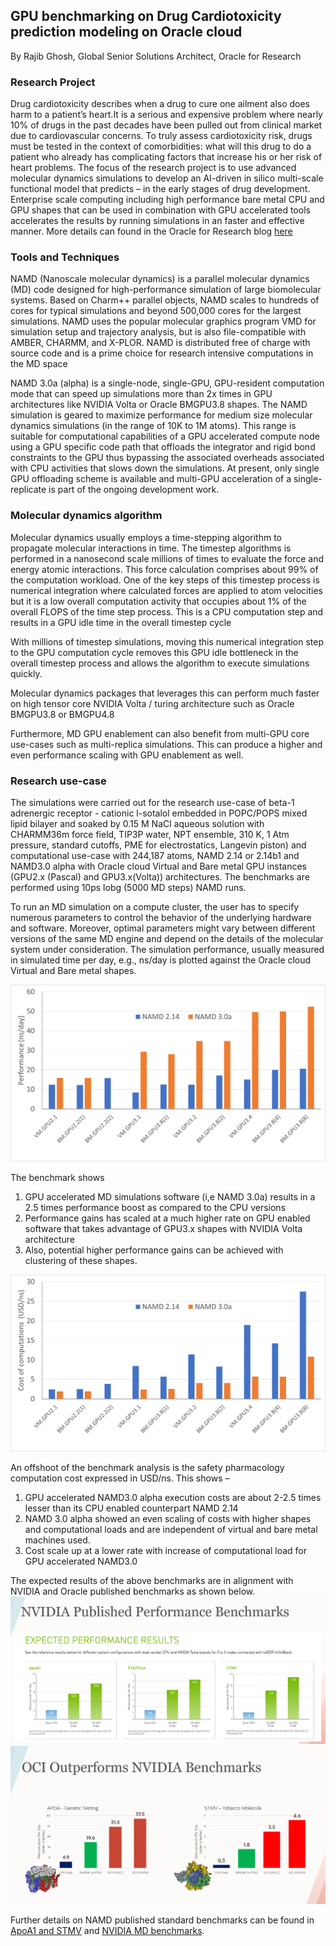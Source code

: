 
## GPU benchmarking on Drug Cardiotoxicity prediction modeling on Oracle cloud
By Rajib Ghosh, Global Senior Solutions Architect, Oracle for Research

### Research Project
Drug cardiotoxicity describes when a drug to cure one ailment also does harm to a patient’s heart.It is a serious and expensive problem where nearly 10% of drugs in the past decades have been pulled out from clinical market due to cardiovascular concerns. To truly assess cardiotoxicity risk, drugs must be tested in the context of comorbidities: what will this drug to do a patient who already has complicating factors that increase his or her risk of heart problems. The focus of the research project is to use advanced molecular dynamics simulations to develop an AI-driven in silico multi-scale functional model that predicts – in the early stages of drug development. Enterprise scale computing including high performance bare metal CPU and GPU shapes that can be used in combination with GPU accelerated tools accelerates the results by running simulations in an faster and effective manner. More details can found in the Oracle for Research blog [here](https://blogs.oracle.com/oracle-for-research/high-performance-computing-helps-researchers-predict-whether-a-drug-will-harm-your-heart)

### Tools and Techniques 
NAMD  (Nanoscale molecular dynamics) is a parallel molecular dynamics (MD) code designed for high-performance simulation of large biomolecular systems. Based on Charm++ parallel objects, NAMD scales to hundreds of cores for typical simulations and beyond 500,000 cores for the largest simulations. NAMD uses the popular molecular graphics program VMD for simulation setup and trajectory analysis, but is also file-compatible with AMBER, CHARMM, and X-PLOR. NAMD is distributed free of charge with source code and is a prime choice for research intensive computations in the MD space

NAMD 3.0a (alpha) is a single-node, single-GPU, GPU-resident computation mode that can speed up simulations more than 2x times in GPU architectures like NVIDIA Volta or Oracle BMGPU3.8 shapes. The NAMD simulation is geared to maximize performance for medium size molecular dynamics simulations (in the range of 10K to 1M atoms). This range is suitable for computational capabilities of a GPU accelerated compute node using a GPU specific code path that offloads the integrator and rigid bond constraints to the GPU thus bypassing the associated overheads associated with CPU activities that slows down the simulations. At present, only single GPU offloading scheme is available and multi-GPU acceleration of a single-replicate is part of the ongoing development work.

### Molecular dynamics algorithm
Molecular dynamics usually employs a time-stepping algorithm to propagate molecular interactions in time. The timestep algorithms is performed in a nanosecond scale millions of times to evaluate the force and energy atomic interactions. This force calculation comprises about 99% of the computation workload. One of the key steps of this timestep process is numerical integration where calculated forces are applied to atom velocities but it is a low overall computation activity that occupies about 1% of the overall FLOPS of the time step process. This is a CPU computation step and results in a GPU idle time in the overall timestep cycle

With millions of timestep simulations, moving this numerical integration step to the GPU computation cycle removes this GPU idle bottleneck in the overall timestep process and allows the algorithm to execute simulations quickly. 

Molecular dynamics packages that leverages this can perform much faster on high tensor core NVIDIA Volta / turing architecture such as Oracle BMGPU3.8 or BMGPU4.8

Furthermore, MD GPU enablement can also benefit from multi-GPU core use-cases such as multi-replica simulations. This can produce a higher and even performance scaling with GPU enablement as well.

### Research use-case
The simulations were carried out for the research use-case of beta-1 adrenergic receptor - cationic l-sotalol embedded in POPC/POPS mixed lipid bilayer and soaked  by 0.15 M NaCl aqueous solution with CHARMM36m force field, TIP3P water, NPT ensemble, 310 K, 1 Atm pressure, standard cutoffs, PME for electrostatics, Langevin piston) and computational use-case with 244,187 atoms, NAMD 2.14 or 2.14b1 and NAMD3.0 alpha with Oracle cloud Virtual and Bare metal GPU instances (GPU2.x (Pascal) and GPU3.x(Volta)) architectures. The benchmarks are performed using 10ps lobg (5000 MD steps) NAMD runs.

To run an MD simulation on a compute cluster, the user has to specify numerous parameters to control the behavior of the underlying hardware and software. Moreover, optimal parameters might vary between different versions of the same MD engine and depend on the details of the molecular system under consideration. The simulation performance, usually measured in simulated time per day, e.g., ns/day is plotted against the Oracle cloud Virtual and Bare metal shapes. 

![](images/NAMD-1.png)

The benchmark shows 
1.	GPU accelerated MD simulations software (i,e NAMD 3.0a) results in a 2.5 times performance boost as compared to the CPU versions
2.	Performance gains has scaled at a much higher rate on GPU enabled software that takes advantage of GPU3.x shapes with NVIDIA Volta architecture
3.	Also, potential higher performance gains can be achieved with clustering of these shapes.

![](images/NAMD-2.png)

An offshoot of the benchmark analysis is the safety pharmacology computation cost expressed in USD/ns. This shows – 
1.	GPU accelerated NAMD3.0 alpha execution costs are about 2-2.5 times lesser than its CPU enabled counterpart NAMD 2.14
2.	NAMD 3.0 alpha showed an even scaling of costs with higher shapes and computational loads and are independent of virtual and bare metal machines used.
3.	Cost scale up at a lower rate with increase of computational load for GPU accelerated NAMD3.0

The expected results of the above benchmarks are in alignment with NVIDIA and Oracle published benchmarks as shown below. 
![](images/Oracle-1.png)
![](images/Oracle-2.png)

Further details on NAMD published standard benchmarks can be found in [ApoA1 and STMV](http://www.ks.uiuc.edu/Research/namd/benchmarks/) and [NVIDIA MD benchmarks](https://developer.nvidia.com/blog/delivering-up-to-9x-throughput-with-namd-v3-and-a100-gpu/).
